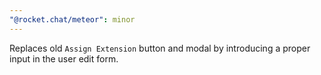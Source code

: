 ```yaml
---
"@rocket.chat/meteor": minor
---
```


Replaces old `Assign Extension` button and modal by introducing a proper input in the user edit form.
